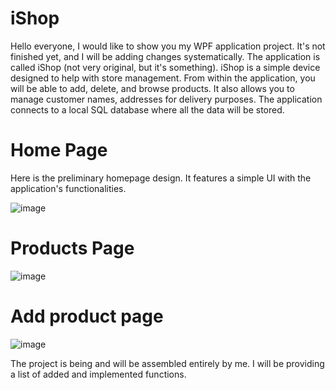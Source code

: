 # iShop
Hello everyone, I would like to show you my WPF application project. It's not finished yet, and I will be adding changes systematically. The application is called iShop (not very original, but it's something). iShop is a simple device designed to help with store management. From within the application, you will be able to add, delete, and browse products. It also allows you to manage customer names, addresses for delivery purposes. The application connects to a local SQL database where all the data will be stored.

# Home Page
Here is the preliminary homepage design. It features a simple UI with the application's functionalities.

![image](https://github.com/OlafGrzesiak/iShop/assets/115358036/f0620bd0-b36d-41ff-a669-692a001a70a1)

# Products Page
![image](https://github.com/OlafGrzesiak/iShop/assets/115358036/ef1ca5d8-3207-40ef-9db8-8d4a19644267)

# Add product page
![image](https://github.com/OlafGrzesiak/iShop/assets/115358036/2246c74b-3a45-466f-a31c-ccc47ba3dddd)

The project is being and will be assembled entirely by me. I will be providing a list of added and implemented functions.
